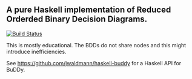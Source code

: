 A pure Haskell implementation of Reduced Orderded Binary Decision Diagrams.
---------------------

[![Build Status](https://travis-ci.org/jwaldmann/haskell-obdd.svg)](http://travis-ci.org/jwaldmann/haskell-obdd)

This is mostly educational. The BDDs do not share nodes and this might introduce inefficiencies.

See https://github.com/jwaldmann/haskell-buddy for a Haskell API for BuDDy.


